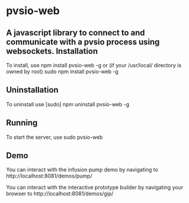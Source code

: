pvsio-web
=========

A javascript library to connect to and communicate with a pvsio process using websockets.
Installation
------------
To install, use 
	npm install pvsio-web -g
or (if your /usr/local/ directory is owned by root)
	sudo npm install pvsio-web -g 

Uninstallation
--------------
To uninstall use
[sudo] npm uninstall pvsio-web -g

Running
-------
To start the server, use 
	sudo pvsio-web

Demo
----
You can interact with the infusion pump demo by navigating to 
http://localhost:8081/demos/pump/

You can interact with the interactive prototype builder by navigating your browser to
http://localhost:8081/demos/gip/
